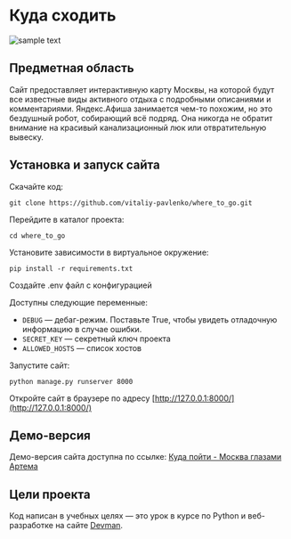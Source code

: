 # Куда сходить

![sample text](https://github.com/devmanorg/where-to-go-frontend/blob/master/.gitbook/assets/site.png?raw=true)

## Предметная область

Сайт предоставляет интерактивную карту Москвы, на которой будут все известные виды активного отдыха с подробными описаниями и комментариями. 
Яндекс.Афиша занимается чем-то похожим, но это бездушный робот, собирающий всё подряд. Она никогда не обратит внимание на красивый канализационный люк или отвратительную вывеску.

## Установка и запуск сайта
Скачайте код:
```
git clone https://github.com/vitaliy-pavlenko/where_to_go.git
```
Перейдите в каталог проекта:
```
cd where_to_go
```
Установите зависимости в виртуальное окружение:
```
pip install -r requirements.txt
```
Создайте .env файл с конфигурацией

Доступны следующие переменные:
- `DEBUG` — дебаг-режим. Поставьте True, чтобы увидеть отладочную информацию в случае ошибки.
- `SECRET_KEY` — секретный ключ проекта
- `ALLOWED_HOSTS` — список хостов

Запустите сайт:
```
python manage.py runserver 8000
```
Откройте сайт в браузере по адресу [http://127.0.0.1:8000/](http://127.0.0.1:8000/)

## Демо-версия

Демо-версия сайта доступна по ссылке: [Куда пойти - Москва глазами Артема](https://vpavlenko.pythonanywhere.com/)

## Цели проекта

Код написан в учебных целях — это урок в курсе по Python и веб-разработке на сайте [Devman](https://dvmn.org).